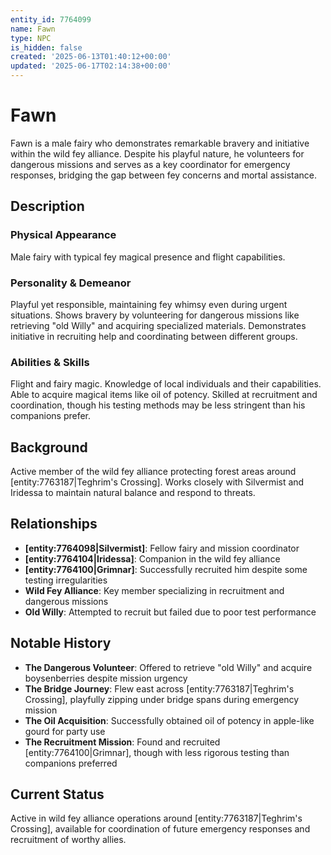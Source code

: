 ```yaml
---
entity_id: 7764099
name: Fawn
type: NPC
is_hidden: false
created: '2025-06-13T01:40:12+00:00'
updated: '2025-06-17T02:14:38+00:00'
---
```


# Fawn

Fawn is a male fairy who demonstrates remarkable bravery and initiative within the wild fey alliance. Despite his playful nature, he volunteers for dangerous missions and serves as a key coordinator for emergency responses, bridging the gap between fey concerns and mortal assistance.

## Description

### Physical Appearance

Male fairy with typical fey magical presence and flight capabilities.

### Personality & Demeanor

Playful yet responsible, maintaining fey whimsy even during urgent situations. Shows bravery by volunteering for dangerous missions like retrieving "old Willy" and acquiring specialized materials. Demonstrates initiative in recruiting help and coordinating between different groups.

### Abilities & Skills

Flight and fairy magic. Knowledge of local individuals and their capabilities. Able to acquire magical items like oil of potency. Skilled at recruitment and coordination, though his testing methods may be less stringent than his companions prefer.

## Background

Active member of the wild fey alliance protecting forest areas around [entity:7763187|Teghrim's Crossing]. Works closely with Silvermist and Iridessa to maintain natural balance and respond to threats.

## Relationships

- **[entity:7764098|Silvermist]**: Fellow fairy and mission coordinator
- **[entity:7764104|Iridessa]**: Companion in the wild fey alliance
- **[entity:7764100|Grimnar]**: Successfully recruited him despite some testing irregularities
- **Wild Fey Alliance**: Key member specializing in recruitment and dangerous missions
- **Old Willy**: Attempted to recruit but failed due to poor test performance

## Notable History

- **The Dangerous Volunteer**: Offered to retrieve "old Willy" and acquire boysenberries despite mission urgency
- **The Bridge Journey**: Flew east across [entity:7763187|Teghrim's Crossing], playfully zipping under bridge spans during emergency mission
- **The Oil Acquisition**: Successfully obtained oil of potency in apple-like gourd for party use
- **The Recruitment Mission**: Found and recruited [entity:7764100|Grimnar], though with less rigorous testing than companions preferred

## Current Status

Active in wild fey alliance operations around [entity:7763187|Teghrim's Crossing], available for coordination of future emergency responses and recruitment of worthy allies.